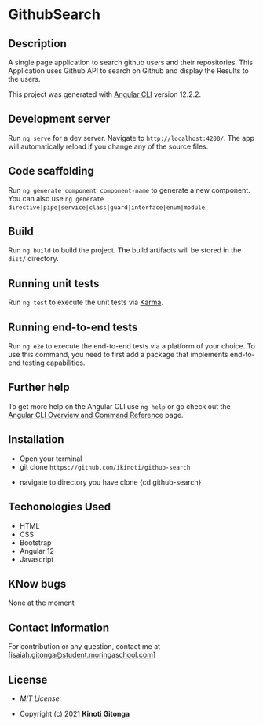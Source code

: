 # GithubSearch

## Description

A single page application to search github users and their repositories. This Application uses Github API to search on Github and display the Results to the users.

This project was generated with [Angular CLI](https://github.com/angular/angular-cli) version 12.2.2.

## Development server

Run `ng serve` for a dev server. Navigate to `http://localhost:4200/`. The app will automatically reload if you change any of the source files.

## Code scaffolding

Run `ng generate component component-name` to generate a new component. You can also use `ng generate directive|pipe|service|class|guard|interface|enum|module`.

## Build

Run `ng build` to build the project. The build artifacts will be stored in the `dist/` directory.

## Running unit tests

Run `ng test` to execute the unit tests via [Karma](https://karma-runner.github.io).

## Running end-to-end tests

Run `ng e2e` to execute the end-to-end tests via a platform of your choice. To use this command, you need to first add a package that implements end-to-end testing capabilities.

## Further help

To get more help on the Angular CLI use `ng help` or go check out the [Angular CLI Overview and Command Reference](https://angular.io/cli) page.

## Installation

- Open your terminal
- git clone `https://github.com/ikinoti/github-search`

* navigate to directory you have clone {cd github-search}

## Techonologies Used

- HTML
- CSS
- Bootstrap
- Angular 12
- Javascript

## KNow bugs

None at the moment

## Contact Information

For contribution or any question, contact me at [isaiah.gitonga@student.moringaschool.com]

## License

- _MIT License:_

* Copyright (c) 2021 **Kinoti Gitonga**
